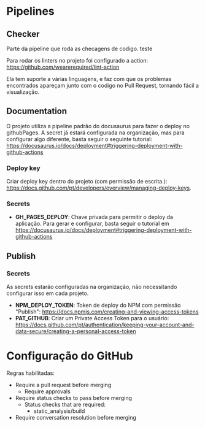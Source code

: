 # Pipelines

## Checker

Parte da pipeline que roda as checagens de codigo. teste

Para rodar os linters no projeto foi configurado a action: https://github.com/wearerequired/lint-action

Ela tem suporte a várias linguagens, e faz com que os problemas encontrados apareçam junto com o codigo no Pull Request, tornando fácil a visualização.

## Documentation

O projeto utiliza a pipeline padrão do docusaurus para fazer o deploy no githubPages.
A secret já estará configurada na organização, mas para configurar algo diferente, basta seguir o seguinte tutorial: https://docusaurus.io/docs/deployment#triggering-deployment-with-github-actions

### Deploy key

Criar deploy key dentro do projeto (com permissão de escrita.): https://docs.github.com/pt/developers/overview/managing-deploy-keys.

### Secrets

- **GH_PAGES_DEPLOY**: Chave privada para permitir o deploy da aplicação. Para gerar e configurar, basta seguir o tutorial em https://docusaurus.io/docs/deployment#triggering-deployment-with-github-actions

## Publish

### Secrets

As secrets estarão configuradas na organização, não necessitando configurar isso em cada projeto.

- **NPM_DEPLOY_TOKEN**: Token de deploy do NPM com permissão "Publish": https://docs.npmjs.com/creating-and-viewing-access-tokens
- **PAT_GITHUB**: Criar um Private Access Token para o usuário: https://docs.github.com/pt/authentication/keeping-your-account-and-data-secure/creating-a-personal-access-token

# Configuração do GitHub

Regras habilitadas:

- Require a pull request before merging
  - Require approvals
- Require status checks to pass before merging
  - Status checks that are required:
    - static_analysis/build
- Require conversation resolution before merging
